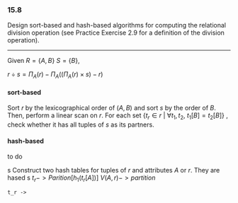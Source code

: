 ### 15.8

Design sort-based and hash-based algorithms for computing the relational division operation (see Practice Exercise 2.9 for a definition of the division operation).

---

Given $R=\{A,B\}$ $S=\{B\}$,

$r \div s = \Pi_{A}(r) - \Pi_{A}((\Pi_{A}(r)\times s ) - r)$

#### sort-based

Sort $r$ by the lexicographical order of $(A,B)$ and sort $s$ by the order of $B$. Then, perform a linear scan on $r$. For each set $\{t_r \in r \ |\ \forall t_1, t_2,\  t_1[B] = t_2[B]  \}$ , check whether it has all tuples of $s$ as its partners.

#### hash-based

to do



s
Construct two hash tables for tuples of $r$ and attributes $A$ or $r$. They are hased 
s
$t_r -> Parition[h_1(t_r[A])]$
$V(A,r) -> partition$
```
t_r -> 
```